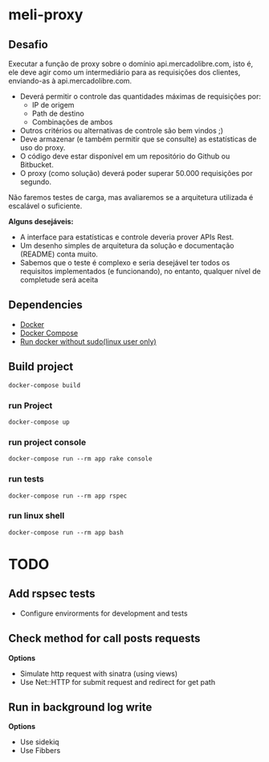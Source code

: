 
# meli-proxy

## Desafio
Executar a função de proxy sobre o domínio api.mercadolibre.com, isto é, ele deve agir como um intermediário para as requisições dos clientes, enviando-as à api.mercadolibre.com.

- Deverá permitir o controle das quantidades máximas de requisições por:
  - IP de origem
  - Path de destino
  - Combinações de ambos
- Outros critérios ou alternativas de controle são bem vindos ;)
- Deve armazenar (e também permitir que se consulte) as estatísticas de uso do proxy.
- O código deve estar disponível em um repositório do Github ou Bitbucket.
- O proxy (como solução) deverá poder superar 50.000 requisições por segundo.

Não faremos testes de carga, mas avaliaremos se a arquitetura utilizada é escalável o suficiente.

**Alguns desejáveis:**

- A interface para estatísticas e controle deveria prover APIs Rest.
- Um desenho simples de arquitetura da solução e documentação (README) conta muito.
- Sabemos que o teste é complexo e seria desejável ter todos os requisitos implementados (e funcionando), no entanto, qualquer nível de completude será aceita


## Dependencies
- [Docker](https://docs.docker.com/get-docker/)
- [Docker Compose](https://docs.docker.com/compose/install/)
- [Run docker without sudo(linux user only)](https://docs.docker.com/engine/install/linux-postinstall/)

## Build project
    docker-compose build
### run Project
    docker-compose up

### run project console
    docker-compose run --rm app rake console

### run tests
    docker-compose run --rm app rspec

### run linux shell
    docker-compose run --rm app bash

# TODO
## Add rspsec tests
- Configure envirorments for development and tests
## Check method for call posts requests

**Options**
- Simulate http request with sinatra (using views)
- Use Net::HTTP for submit request and redirect for get path

## Run in background log write
**Options**
- Use sidekiq
- Use Fibbers